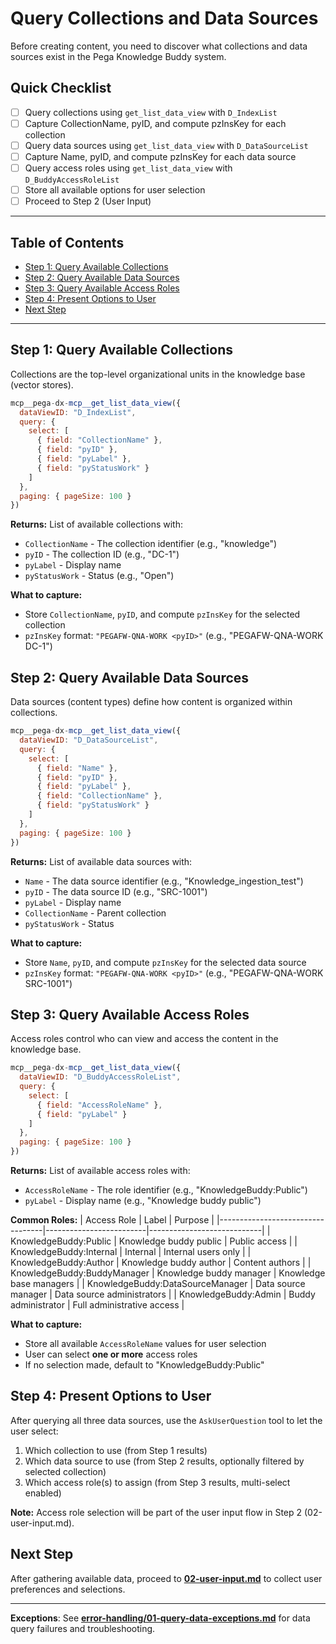 # Query Collections and Data Sources

Before creating content, you need to discover what collections and data sources exist in the Pega Knowledge Buddy system.

## Quick Checklist

- [ ] Query collections using `get_list_data_view` with `D_IndexList`
- [ ] Capture CollectionName, pyID, and compute pzInsKey for each collection
- [ ] Query data sources using `get_list_data_view` with `D_DataSourceList`
- [ ] Capture Name, pyID, and compute pzInsKey for each data source
- [ ] Query access roles using `get_list_data_view` with `D_BuddyAccessRoleList`
- [ ] Store all available options for user selection
- [ ] Proceed to Step 2 (User Input)

---

## Table of Contents

- [Step 1: Query Available Collections](#step-1-query-available-collections)
- [Step 2: Query Available Data Sources](#step-2-query-available-data-sources)
- [Step 3: Query Available Access Roles](#step-3-query-available-access-roles)
- [Step 4: Present Options to User](#step-4-present-options-to-user)
- [Next Step](#next-step)

---

## Step 1: Query Available Collections

Collections are the top-level organizational units in the knowledge base (vector stores).

```javascript
mcp__pega-dx-mcp__get_list_data_view({
  dataViewID: "D_IndexList",
  query: {
    select: [
      { field: "CollectionName" },
      { field: "pyID" },
      { field: "pyLabel" },
      { field: "pyStatusWork" }
    ]
  },
  paging: { pageSize: 100 }
})
```

**Returns:** List of available collections with:
- `CollectionName` - The collection identifier (e.g., "knowledge")
- `pyID` - The collection ID (e.g., "DC-1")
- `pyLabel` - Display name
- `pyStatusWork` - Status (e.g., "Open")

**What to capture:**
- Store `CollectionName`, `pyID`, and compute `pzInsKey` for the selected collection
- `pzInsKey` format: `"PEGAFW-QNA-WORK <pyID>"` (e.g., "PEGAFW-QNA-WORK DC-1")

## Step 2: Query Available Data Sources

Data sources (content types) define how content is organized within collections.

```javascript
mcp__pega-dx-mcp__get_list_data_view({
  dataViewID: "D_DataSourceList",
  query: {
    select: [
      { field: "Name" },
      { field: "pyID" },
      { field: "pyLabel" },
      { field: "CollectionName" },
      { field: "pyStatusWork" }
    ]
  },
  paging: { pageSize: 100 }
})
```

**Returns:** List of available data sources with:
- `Name` - The data source identifier (e.g., "Knowledge_ingestion_test")
- `pyID` - The data source ID (e.g., "SRC-1001")
- `pyLabel` - Display name
- `CollectionName` - Parent collection
- `pyStatusWork` - Status

**What to capture:**
- Store `Name`, `pyID`, and compute `pzInsKey` for the selected data source
- `pzInsKey` format: `"PEGAFW-QNA-WORK <pyID>"` (e.g., "PEGAFW-QNA-WORK SRC-1001")

## Step 3: Query Available Access Roles

Access roles control who can view and access the content in the knowledge base.

```javascript
mcp__pega-dx-mcp__get_list_data_view({
  dataViewID: "D_BuddyAccessRoleList",
  query: {
    select: [
      { field: "AccessRoleName" },
      { field: "pyLabel" }
    ]
  },
  paging: { pageSize: 100 }
})
```

**Returns:** List of available access roles with:
- `AccessRoleName` - The role identifier (e.g., "KnowledgeBuddy:Public")
- `pyLabel` - Display name (e.g., "Knowledge buddy public")

**Common Roles:**
| Access Role                      | Label                   | Purpose                    |
|----------------------------------|-------------------------|----------------------------|
| KnowledgeBuddy:Public            | Knowledge buddy public  | Public access              |
| KnowledgeBuddy:Internal          | Internal                | Internal users only        |
| KnowledgeBuddy:Author            | Knowledge buddy author  | Content authors            |
| KnowledgeBuddy:BuddyManager      | Knowledge buddy manager | Knowledge base managers    |
| KnowledgeBuddy:DataSourceManager | Data source manager     | Data source administrators |
| KnowledgeBuddy:Admin             | Buddy administrator     | Full administrative access |

**What to capture:**
- Store all available `AccessRoleName` values for user selection
- User can select **one or more** access roles
- If no selection made, default to "KnowledgeBuddy:Public"

## Step 4: Present Options to User

After querying all three data sources, use the `AskUserQuestion` tool to let the user select:
1. Which collection to use (from Step 1 results)
2. Which data source to use (from Step 2 results, optionally filtered by selected collection)
3. Which access role(s) to assign (from Step 3 results, multi-select enabled)

**Note:** Access role selection will be part of the user input flow in Step 2 (02-user-input.md).

## Next Step

After gathering available data, proceed to **[02-user-input.md](./02-user-input.md)** to collect user preferences and selections.

---

**Exceptions**: See **[error-handling/01-query-data-exceptions.md](error-handling/01-query-data-exceptions.md)** for data query failures and troubleshooting.
